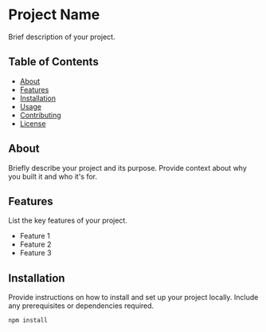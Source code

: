 # Project Name

Brief description of your project.

## Table of Contents

- [About](#about)
- [Features](#features)
- [Installation](#installation)
- [Usage](#usage)
- [Contributing](#contributing)
- [License](#license)

## About

Briefly describe your project and its purpose. Provide context about why you built it and who it's for.

## Features

List the key features of your project.

- Feature 1
- Feature 2
- Feature 3

## Installation

Provide instructions on how to install and set up your project locally. Include any prerequisites or dependencies required.

```bash
npm install